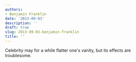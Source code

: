 ```yaml
---
authors:
- Benjamin Franklin
date: '2013-09-03'
description: ''
draft: true
slug: 2013-09-03-benjamin-franklin
title: ''
---
```

Celebrity may for a while flatter one's vanity, but its effects are troublesome.



